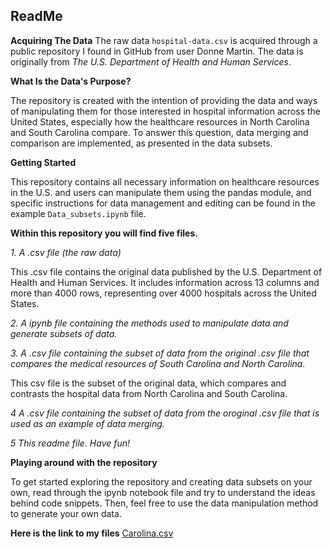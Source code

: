 ## ReadMe
**Acquiring The Data**
The raw data `hospital-data.csv` is acquired through a public repository I found in GitHub from user Donne Martin. The data is originally from *The U.S. Department of Health and Human Services*.

**What Is the Data's Purpose?**

The repository is created with the intention of providing the data and ways of manipulating them for those interested in hospital information across the United States, especially how the healthcare 
resources in North Carolina and South Carolina compare. To answer this question, data merging and comparison are implemented, as presented in the data subsets. 

**Getting Started**

This repository contains all necessary information on healthcare resources in the U.S. and users can manipulate them using the pandas module, and specific instructions for data management and editing
can be found in the example `Data_subsets.ipynb` file. 

**Within this repository you will find five files.**

*1. A .csv file (the raw data)*

This .csv file contains the original data published by the U.S. Department of Health and Human Services. It includes information across 13 columns and more than 4000 rows, representing over 4000 hospitals across the United States.

*2. A ipynb file containing the methods used to manipulate data and generate subsets of data.*

*3. A .csv file containing the subset of data from the original .csv file that compares the medical resources of South Carolina and North Carolina.*

This csv file is the subset of the original data, which compares and contrasts the hospital data from North Carolina and South Carolina.

*4 A .csv file containing the subset of data from the  oroginal .csv file that is used as an example of data merging.*

*5 This readme file. Have fun!*

**Playing around with the repository**

To get started exploring the repository and creating data subsets on your own, read through the ipynb notebook file and try to understand the ideas behind code snippets. Then, feel free to use the data manipulation method to generate your own data. 

**Here is the link to my files**
[Carolina.csv](https://github.com/EricZhang527/Hospital_data/blob/main/Carolina.csv)
